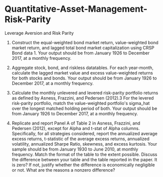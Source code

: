 # Quantitative-Asset-Management-Risk-Parity
Leverage Aversion and Risk Parity

1. Construct the equal-weighted bond market return, value-weighted bond market return, and lagged total bond market capitalization using CRSP Bond data 1. Your output should be from
January 1926 to December 2017, at a monthly frequency.

2. Aggregate stock, bond, and riskless datatables. For each year-month, calculate the lagged market value and excess value-weighted returns for both stocks and bonds. Your output should
be from January 1926 to December 2017, at a monthly frequency.

3. Calculate the monthly unlevered and levered risk-parity portfolio returns as defined by Asness, Frazzini, and Pedersen (2012).3 For the levered risk-parity portfolio, match the value-weighted
portfolio's sigma_hat over the longest matched holding period of both. Your output should be from January 1926 to December 2017, at a monthly frequency.

4. Replicate and report Panel A of Table 2 in Asness, Frazzini, and Pedersen (2012), except for Alpha and t-stat of Alpha columns. Specifically, for all strategies considered, report the
annualized average excess returns, t-statistic of the average excess returns, annualized volatility, annualized Sharpe Ratio, skewness, and excess kurtosis. Your sample should be from January
1930 to June 2010, at monthly frequency. Match the format of the table to the extent possible. Discuss the difference between your table and the table reported in the paper. It is zero? If not,
justify whether the difference is economically negligible or not. What are the reasons a nonzero difference?
